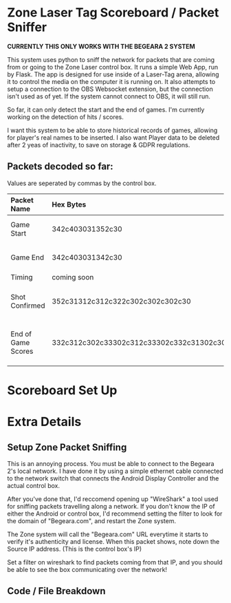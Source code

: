 # Zone Laser Tag Scoreboard / Packet Sniffer

**CURRENTLY THIS ONLY WORKS WITH THE BEGEARA 2 SYSTEM**

This system uses python to sniff the network for packets that are coming from or going to the Zone Laser control box.
It runs a simple Web App, run by Flask.
The app is designed for use inside of a Laser-Tag arena, allowing it to control the media on the computer it is running on.
It also attempts to setup a connection to the OBS Websocket extension, but the connection isn't used as of yet.
If the system cannot connect to OBS, it will still run.

So far, it can only detect the start and the end of games. I'm currently working on the detection of hits / scores.

I want this system to be able to store historical records of games, allowing for player's real names to be inserted.
I also want Player data to be deleted after 2 yeas of inactivity, to save on storage & GDPR regulations.

## Packets decoded so far:

Values are seperated by commas by the control box.

| Packet Name       | Hex Bytes       | ASCII Conversion | Details     |
| :---------------- | :------        | :------          |:------      |
| Game Start        |  342c403031352c30    | 4,@015,0      | EventType, Game Status, ?  |
| Game End          |  342c403031342c30    | 4,@014,0      | EventType, Game Status, ? |
| Timing            |  coming soon    | coming soon      | coming soon |
| Shot Confirmed    |  352c31312c312c322c302c302c302c30    | 5,11,1,2,0,0,0,0      | EventType, GunShotId, ShooterGunId, ?, ?, ?, ?, ? |
| End of Game Scores|  332c312c302c33302c312c33302c332c31302c30    | 3,1,0,30,1,30,3,10,0      | EventType, GunID, ?, Score, Team 1?, Score, ?, Accuracy, ? |

# Scoreboard Set Up

# Extra Details

## Setup Zone Packet Sniffing

This is an annoying process.
You must be able to connect to the Begeara 2's local network. I have done it by using a simple ethernet cable connected to the network switch that connects the Android Display Controller and the actual control box.

After you've done that, I'd reccomend opening up "WireShark" a tool used for sniffing packets travelling along a network.
If you don't know the IP of either the Android or control box, I'd recommend setting the filter to look for the domain of "Begeara.com", and restart the Zone system. 

The Zone system will call the "Begeara.com" URL everytime it starts to verify it's authenticity and license. 
When this packet shows, note down the Source IP address. (This is the control box's IP)

Set a filter on wireshark to find packets coming from that IP, and you should be able to see the box communicating over the network!

## Code / File Breakdown
